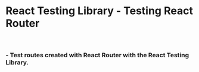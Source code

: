 # React Testing Library - Testing React Router
<br />

### - Test routes created with React Router with the React Testing Library.
